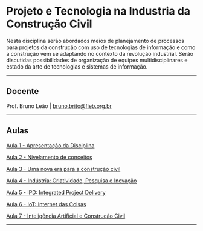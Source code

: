 # Projeto e Tecnologia na Industria da Construção Civil

Nesta disciplina serão abordados meios de planejamento de processos para projetos da construção com uso de tecnologias de informação e como a construção vem se adaptando no contexto da revolução industrial. Serão discutidas possibilidades de organização de equipes multidisciplinares e estado da arte de tecnologias e sistemas de informação.



_____


## Docente

Prof. Bruno Leão | bruno.brito@fieb.org.br

_____



## Aulas
[Aula 1 - Apresentação da Disciplina](./Aulas/aula1.md)

[Aula 2 - Nivelamento de conceitos](./Aulas/aula2.md)

[Aula 3 - Uma nova era para a construção civil](./Aulas/aula3.md)

[Aula 4 - Indústria: Criatividade, Pesquisa e Inovação](./Aulas/aula4.md)

[Aula 5 - IPD: Integrated Project Delivery](./Aulas/aula5.md)

[Aula 6 - IoT: Internet das Coisas](./Aulas/iot.md)

[Aula 7 - Inteligência Artificial e Construção Civil](./Aulas/aula7.md)

_____


